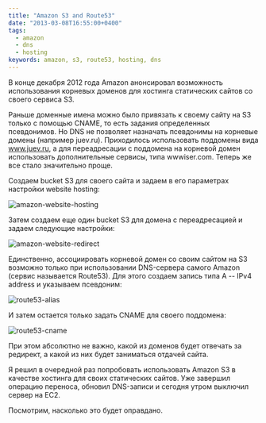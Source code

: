 ```yaml
---
title: "Amazon S3 and Route53"
date: "2013-03-08T16:55:00+0400"
tags:
  - amazon
  - dns
  - hosting
keywords: amazon, s3, route53, hosting, dns
---
```

В конце декабря 2012 года Amazon анонсировал возможность использования корневых доменов для хостинга статических сайтов со своего сервиса S3.

Раньше доменные имена можно было привязать к своему сайту на S3 только с помощью CNAME, то есть задания определенных псевдонимов. Но DNS не позволяет назначать псевдонимы на корневые домены (например juev.ru). Приходилось использовать поддомены вида www.juev.ru, а для переадресации с поддомена на корневой домен использовать дополнительные сервисы, типа wwwiser.com. Теперь же все стало значительно проще.

Создаем bucket S3 для своего сайта и задаем в его параметрах настройки website hosting:

![amazon-website-hosting](https://static.juev.org/2013/03/amazon-website-hosting.png "Settings WebSite Hosting in Amazon S3")

Затем создаем еще один bucket S3 для домена с переадресацией и задаем следующие настройки:

![amazon-website-redirect](https://static.juev.org/2013/03/amazon-webhosting-redirect.png "Settings WebSite Hosting Redirect in Amazon S3")

Единственно, ассоциировать корневой домен со своим сайтом на S3 возможно только при использовании DNS-сервера самого Amazon (сервис называется Route53). Для этого создаем запись типа A -- IPv4 address и указываем псевдоним:

![route53-alias](https://static.juev.org/2013/03/route53-alias.png "Settings Route53 Alias")

И затем остается только задать CNAME для своего поддомена:

![route53-cname](https://static.juev.org/2013/03/route53-cname.png "Settings Route53 CNAME")

При этом абсолютно не важно, какой из доменов будет отвечать за редирект, а какой из них будет заниматься отдачей сайта.

Я решил в очередной раз попробовать использовать Amazon S3 в качестве хостинга для своих статических сайтов. Уже завершил операцию переноса, обновил DNS-записи и сегодня утром выключил сервер на EC2.

Посмотрим, насколько это будет оправдано.
